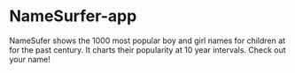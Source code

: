 NameSurfer-app
==============

NameSufer shows the 1000 most popular boy and girl names for children at for the past century. It charts their popularity at 10 year intervals. Check out your name!
